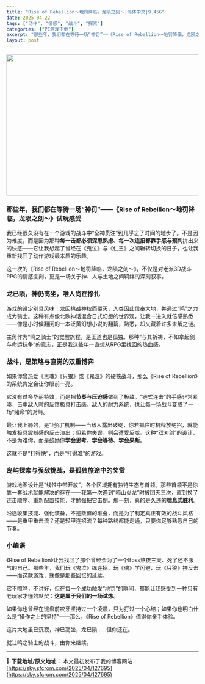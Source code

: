 ```yaml
---
title: "Rise of Rebellion～地罚降临，龙陨之刻～|简体中文|9.45G"
date: 2025-04-22
tags: ["动作", "情感", "战斗", "探索"]
categories: ["PC游戏下载"]
excerpt: "那些年，我们都在等待一场“神罚”——《Rise of Rebellion～地罚降临，龙陨之刻～》试玩感受 我已经很久没有在一个游戏的战斗中“全神贯注”到几乎忘了时间的地步了。不是因为难度，而是因为那种每一击都必须深思熟虑、每一次连招都靠手感与预判拼出来的快感——它让我想起了曾经在《鬼泣》与《仁王》之&hellip;"
layout: post
---
```


<img class="aligncenter size-full wp-image-127696" src="https://sky.sfcrom.com/wp-content/uploads/2025/04/2025042202030940.webp" alt="" width="660" height="370" />
<h3 class="" data-start="91" data-end="147">那些年，我们都在等待一场“神罚”——《Rise of Rebellion～地罚降临，龙陨之刻～》试玩感受</h3>
<p class="" data-start="149" data-end="278">我已经很久没有在一个游戏的战斗中“全神贯注”到几乎忘了时间的地步了。不是因为难度，而是因为那种<strong data-start="196" data-end="223">每一击都必须深思熟虑、每一次连招都靠手感与预判</strong>拼出来的快感——它让我想起了曾经在《鬼泣》与《仁王》之间辗转切换的日子，也让我重新找回了动作游戏最本质的乐趣。</p>
<p class="" data-start="280" data-end="356">这一次的《Rise of Rebellion～地罚降临，龙陨之刻～》，不仅是对老派3D战斗RPG的情感复刻，更是一场关于神、人与土地之间羁绊的深刻叙事。</p>

<h3 class="" data-start="358" data-end="377">龙已陨，神仍高坐，唯人尚在挣扎</h3>
<p class="" data-start="379" data-end="487">游戏的设定别具风味：龙因挑战神权而覆灭，人类因此信奉大地，并通过“鸣”之力成为骑士。这种有点像北欧神话混合日式幻想的世界观，让我一进入就倍感熟悉——像是小时候翻阅的一本泛黄幻想小说的翻篇，熟悉，却又藏着许多未解之谜。</p>
<p class="" data-start="489" data-end="557">主角作为“鸣之骑士”的觉醒旅程，是王道也是孤独。那种“与其祈祷，不如拿起剑与命运抗争”的意志，正是我这些年一直想从RPG里找回的热血感。</p>

<h3 class="" data-start="559" data-end="577">战斗，是策略与直觉的双重博弈</h3>
<p class="" data-start="579" data-end="638">如果你曾热爱《黑魂》《只狼》或《鬼泣》的硬核战斗，那么《Rise of Rebellion》的系统肯定会让你眼前一亮。</p>
<p class="" data-start="640" data-end="725">它没有过多华丽特效，而是把<strong data-start="653" data-end="663">节奏与压迫感</strong>做到了极致。“链式连击”的手感非常紧凑，击中敌人时的反馈极具打击感。敌人的耐力系统，也让每一场战斗变成了一场“赌命”的对峙。</p>
<p class="" data-start="727" data-end="831">最让我上瘾的，是“地罚”机制——当敌人露出破绽，你若抓住时机释放绝招，就能触发极具震撼感的反击演出；但若你失误，则会遭受反噬。这种“双刃剑”的设计，不是为难你，而是鼓励你<strong data-start="812" data-end="830">学会思考、学会等待、学会果断</strong>。</p>
<p class="" data-start="833" data-end="854">这就不是“打得快”，而是“打得准”的游戏。</p>

<h3 class="" data-start="856" data-end="879">岛屿探索与强敌挑战，是孤独旅途中的奖赏</h3>
<p class="" data-start="881" data-end="995">游戏地图设计是“线性中带开放”，各个区域拥有独特生态与首领。那些首领不是你靠一套战术就能解决的存在——我第一次遇到“啼山炎龙”时被团灭三次，直到换了连击顺序、重新配置技能，才勉强把它击倒。那一刻，真的是久违的<strong data-start="985" data-end="994">喘息式胜利</strong>。</p>
<p class="" data-start="997" data-end="1071">沿途收集技能、强化装备，不是数值的堆叠，而是为了制定真正有效的战斗风格——是重甲重击流？还是轻甲连招流？每种路线都能走通，只要你足够熟悉自己的节奏。</p>

<h3 class="" data-start="1073" data-end="1080">小编语</h3>
<p class="" data-start="366" data-end="468">《Rise of Rebellion》让我找回了那个曾经会为了一个Boss熬夜三天、死了还不服气的自己。那些年，我们玩《鬼泣》练连招、玩《魂》学闪避、玩《只狼》拼反击——而这款游戏，就像是那些回忆的延续。</p>
<p class="" data-start="470" data-end="532">它不喧哗，不讨好，但在每一个成功触发“地罚”的瞬间，都能让我感受到一种只有老玩家才懂的默契：<strong data-start="516" data-end="532">这是属于我们的一场试炼。</strong></p>
<p class="" data-start="534" data-end="613">如果你也曾经在键盘前咬牙坚持过一个凌晨，只为打过一个心结；如果你也明白什么是“操作之上的坚持”——那么，《Rise of Rebellion》值得你亲手体验。</p>
<p class="" data-start="615" data-end="639">这片大地虽已沉寂，神已高坐，龙已陨……但你还在。</p>
<p class="" data-start="641" data-end="657">就让鸣之骑士的战斗，由你来继续。</p>

---
📖 **下载地址/原文地址：** 本文最初发布于我的博客网站：[https://sky.sfcrom.com/2025/04/127695](https://sky.sfcrom.com/2025/04/127695)
